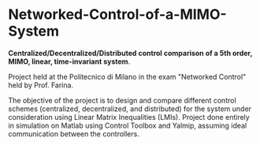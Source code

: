 # Networked-Control-of-a-MIMO-System
**Centralized/Decentralized/Distributed control comparison of a 5th order, MIMO, linear, time-invariant system**.

Project held at the Politecnico di Milano in the exam "Networked Control" held by Prof. Farina.

The objective of the project is to design and compare different control schemes (centralized, decentralized, and distributed) for the system under consideration using Linear Matrix Inequalities (LMIs). Project done entirely in simulation on Matlab using Control Toolbox and Yalmip, assuming ideal communication between the controllers.
